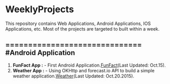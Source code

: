# WeeklyProjects

 This repository contains Web Applications, Android Applications, IOS Applications, etc.
 Most of the projects are targeted to built within a week.  

==============================
#Android Application
---------

1. **FunFact App :** - First Android Application.[FunFact](AndroidStudioProjects/FunFact)(Last Updated: Oct.15).
2. **Weather App :** - Using OKHttp and forecast.io API to build a simple weather application.[Weather](AndroidStudioProjects/Weather)(Last Updated: Oct.20.2015).